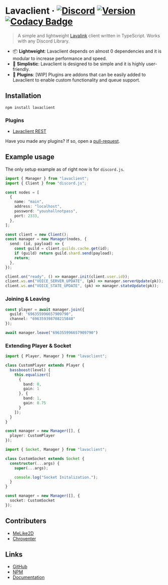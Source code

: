 # Lavaclient &middot; [![Discord](https://discordapp.com/api/guilds/696355996657909790/embed.png)](https://discord.gg/BnQECNd) [![Version](https://img.shields.io/npm/v/lavaclient.svg?maxAge=3600)](https://npmjs.com/lavaclient) [![Codacy Badge](https://api.codacy.com/project/badge/Grade/fe049eb85ee74900ae764fc5af6a6299)](https://www.codacy.com/gh/Lavaclient/lavaclient?utm_source=github.com&amp;utm_medium=referral&amp;utm_content=Lavaclient/lavaclient&amp;utm_campaign=Badge_Grade)

> A simple and lightweight [Lavalink](https://github.com/Frederikam/Lavalink) client written in TypeScript. Works with any Discord Library.

- 📦 **Lightweight**: Lavaclient depends on almost 0 dependencies and it is modular to increase performance and speed.
- 🔰 **Simplistic**: Lavaclient is designed to be simple and it is highly user-friendly.
- 🔋 **Plugins**: [WIP] Plugins are addons that can be easily added to Lavaclient to enable custom functionality and queue support.

## Installation

```shell
npm install lavaclient
```

### Plugins

- [Lavaclient REST](https://npmjs.com/lavaclient-rest-plugin)

Have you made any plugins? If so, open a [pull-request](https://github.com/Lavaclient/lavaclient/pulls).

## Example usage

The only setup example as of right now is for `discord.js`.

```ts
import { Manager } from "lavaclient";
import { Client } from "discord.js";

const nodes = [
  {
    name: "main",
    address: "localhost",
    password: "youshallnotpass",
    port: 2333,
  },
];

const client = new Client();
const manager = new Manager(nodes, {
  send: (id, payload) => {
    const guild = client.guilds.cache.get(id);
    if (guild) return guild.shard.send(payload);
    return;
  },
});

client.on("ready", () => manager.init(client.user.id));
client.ws.on("VOICE_SERVER_UPDATE", (pk) => manager.serverUpdate(pk));
client.ws.on("VOICE_STATE_UPDATE", (pk) => manager.stateUpdate(pk));
```

### Joining & Leaving

```ts
const player = await manager.join({
  guild: "696355996657909790",
  channel: "696359398708215848"
});

await manager.leave("696355996657909790")
```

### Extending Player & Socket

```ts
import { Player, Manager } from "lavaclient";

class CustomPlayer extends Player {
  bassboost(level) {
    this.equalizer([
      {
        band: 0,
        gain: 1
      }, {
        band: 1,
        gain: 0.75
      }
    ]);
  }
}

const manager = new Manager([], {
  player: CustomPlayer
});
```

```ts
import { Socket, Manager } from "lavaclient";

class CustomSocket extends Socket {
  constructor(...args) {
    super(...args);

    console.log("Socket Initalization.");
  }
}

const manager = new Manager([], {
  socket: CustomSocket
});
```

## Contributers

- [MeLike2D](https://github.com/lolwastedjs)
- [Chroventer](https://github.com/chroventer)

## Links

- [GitHub](https://github.com/Lavaclient/lavaclient)
- [NPM](https://npmjs.com/package/lavaclient)
- [Documentation](https://lavaclient.js.org)

